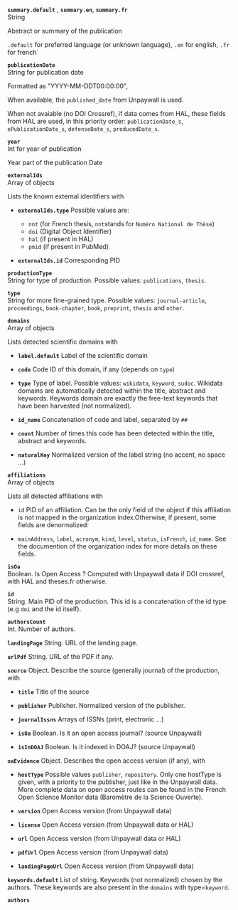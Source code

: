 **`summary.default`** , **`summary.en`**, **`summary.fr`**  
String

Abstract or summary of the publication 

`.default` for preferred language (or unknown language), `.en` for english, `.fr` for french`


**`publicationDate`**  
String for publication date

Formatted as "YYYY-MM-DDT00:00:00",

When available, the `published_date` from Unpaywall is used.

When not avaiable (no DOI Crossref), if data comes from HAL, these fields from HAL are used, in this priority order: `publicationDate_s`, `ePublicationDate_s`, `defenseDate_s`, `producedDate_s`.


**`year`**  
Int for year of publication

Year part of the publication Date


**`externalIds`**  
Array of objects

Lists the known external identifiers with 

 - **`externalIds.type`**  Possible values are:
	 - `nnt` (for French thesis, `nnt`stands for `Numéro National de Thèse`)
	 - `doi` (Digital Object Identifier)
	 - `hal` (if present in HAL)
	 - `pmid` (if present in PubMed)

 -  **`externalIds.id`** Corresponding PID 


**`productionType`**  
String for type of production. Possible values: `publications`, `thesis`.


**`type`**  
String for more fine-grained type. Possible values: `journal-article`, `proceedings`, `book-chapter`, `book`, `preprint`, `thesis` and `other`. 


**`domains`**  
Array of objects

Lists detected scientific domains with

  - **`label.default`** Label of the scientific domain
  
  - **`code`** Code ID of this domain, if any (depends on `type`)
  
  - **`type`** Type of label. Possible values: `wikidata`, `keyword`, `sudoc`. Wikidata domains are automatically detected within the title, abstract and keywords. Keywords domain are exactly the free-text keywords that have been harvested (not normalized).
  
  - **`id_name`** Concatenation of code and label, separated by `##` 
  
  - **`count`** Number of times this code has been detected within the title, abstract and keywords.
  
  - **`naturalKey`** Normalized version of the label string (no accent, no space ...)

**`affiliations`**  
Array of objects

Lists all detected affiliations with

  - `id` PID of an affiliation. Can be the only field of the object if this affiliation is not mapped in the organization index.Otherwise, if present, some fields are denormalized:

  - `mainAddress`, `label`, `acronym`, `kind`, `level`, `status`, `isFrench`, `id_name`. See the documention of the organization index for more details on these fields.

**`isOa`**  
Boolean. Is Open Access ? 
Computed with Unpaywall data if DOI crossref, with HAL and theses.fr otherwise.

**`id`**  
String. Main PID of the production. This id is a concatenation of the id type (e.g `doi` and the id itself).

**`authorsCount`**  
Int. Number of authors.

**`landingPage`**
String. URL of the landing page.

**`urlPdf`**
String. URL of the PDF if any.

**`source`**
Object. Describe the source (generally journal) of the production, with

  - **`title`** Title of the source
  
  - **`publisher`** Publisher. Normalized version of the publisher.
  
  - **`journalIssns`** Arrays of ISSNs (print, electronic ...)
  
  - **`isOa`** Boolean. Is it an open access journal? (source Unpaywall)
  
  - **`isInDOAJ`** Boolean. Is it indexed in DOAJ? (source Unpaywall)

**`oaEvidence`**
Object. Describes the open access version (if any), with

  - **`hostType`** Possible values `publisher`, `repository`. Only one hostType is given, with a priority to the publisher, just like in the Unpaywall data. More complete data on open access routes can be found in the French Open Science Monitor data (Baromètre de la Science Ouverte).

  - **`version`** Open Access version (from Unpaywall data)
  
  - **`license`** Open Access version (from Unpaywall data or HAL)
  
  - **`url`** Open Access version (from Unpaywall data or HAL)
  
  - **`pdfUrl`** Open Access version (from Unpaywall data)

  - **`landingPageUrl`** Open Access version (from Unpaywall data)


**`keywords.default`**
List of string. Keywords (not normalized) chosen by the authors. These keywords are also present in the `domains` with type=`keyword`.


**`authors`**  


